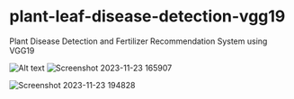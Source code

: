 # plant-leaf-disease-detection-vgg19
Plant Disease Detection and Fertilizer Recommendation System using VGG19

![Alt text](relative%20path/to/img.jpg?raw=true "Title")
![Screenshot 2023-11-23 165907](https://github.com/itsvipulkumar/plant-leaf-disease-detection-vgg19/assets/92398016/fcdd6a87-afd1-482e-99d5-4cbede2b5208)


![Screenshot 2023-11-23 194828](https://github.com/itsvipulkumar/plant-leaf-disease-detection-vgg19/assets/92398016/6801973f-4efa-439d-b74b-d25a65a29b2c)
